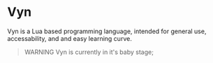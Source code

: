 # Vyn

Vyn is a Lua based programming language, intended for general use, accessability, and and easy learning curve.

> WARNING
> Vyn is currently in it's baby stage; 